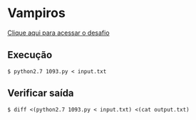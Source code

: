 # Vampiros
[Clique aqui para acessar o desafio](https://www.urionlinejudge.com.br/judge/pt/problems/view/1093)

## Execução
```
$ python2.7 1093.py < input.txt
```

## Verificar saída
```
$ diff <(python2.7 1093.py < input.txt) <(cat output.txt)
```